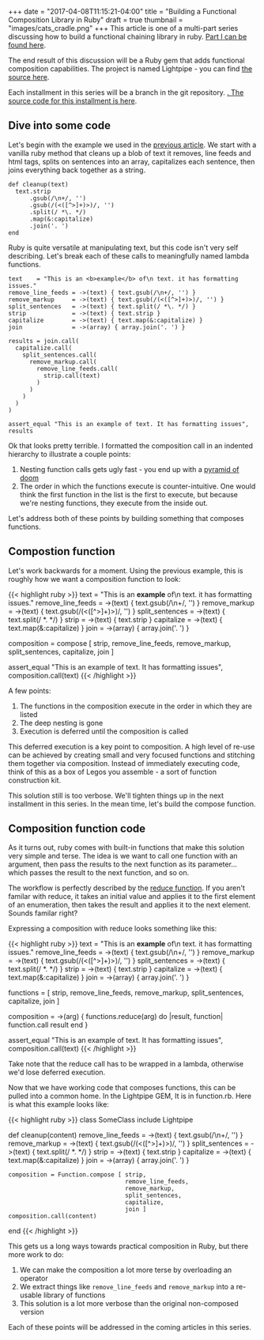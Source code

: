 +++
date = "2017-04-08T11:15:21-04:00"
title = "Building a Functional Composition Library in Ruby"
draft = true
thumbnail = "images/cats_cradle.png"
+++
This article is one of a multi-part series discussing how to build a functional chaining library in ruby. <a href="/blog/functional-composition-in-ruby">Part I can be found here</a>.

The end result of this discussion will be a Ruby gem that adds functional composition capabilities. The project is named Lightpipe - you can find <a href="https://github.com/choltz/lightpipe" target="window">the source here</a>.

Each installment in this series will be a branch in the git repository. <a href="https://github.com/choltz/lightpipe/tree/part_1">. The source code for this installment is here</a>.

Dive into some code
-------------------
Let's begin with the example we used in the <a href="/blog/functional-composition-in-ruby">previous article</a>. We start with a vanilla ruby method that cleans up a blob of text it removes, line feeds and html tags, splits on sentences into an array, capitalizes each sentence, then joins everything back together as a string.

```
def cleanup(text)
  text.strip
      .gsub(/\n+/, '')
      .gsub(/(<([^>]+)>)/, '')
      .split(/ *\. */)
      .map(&:capitalize)
      .join('. ')
end
```
Ruby is quite versatile at manipulating text, but this code isn't very self describing. Let's break each of these calls to meaningfully named lambda functions.

```
text    = "This is an <b>example</b> of\n text. it has formatting issues."
remove_line_feeds = ->(text) { text.gsub(/\n+/, '') }
remove_markup     = ->(text) { text.gsub(/(<([^>]+)>)/, '') }
split_sentences   = ->(text) { text.split(/ *\. */) }
strip             = ->(text) { text.strip }
capitalize        = ->(text) { text.map(&:capitalize) }
join              = ->(array) { array.join('. ') }

results = join.call(
  capitalize.call(
    split_sentences.call(
      remove_markup.call(
        remove_line_feeds.call(
          strip.call(text)
        )
      )
    )
  )
)

assert_equal "This is an example of text. It has formatting issues", results
```
Ok that looks pretty terrible. I formatted the composition call in an indented hierarchy to illustrate a couple points:

1. Nesting function calls gets ugly fast - you end up with a <a href="https://en.wikipedia.org/wiki/Pyramid_of_doom_(programming)" target="window">pyramid of doom</a>
2. The order in which the functions execute is counter-intuitive. One would think the first function in the list is the first to execute, but because we're nesting functions, they execute from the inside out.

Let's address both of these points by building something that composes functions.

Compostion function
-------------------
Let's work backwards for a moment. Using the previous example, this is roughly how we want a composition function to look:

{{< highlight ruby >}}
text    = "This is an <b>example</b> of\n text. it has formatting issues."
remove_line_feeds = ->(text) { text.gsub(/\n+/, '') }
remove_markup     = ->(text) { text.gsub(/(<([^>]+)>)/, '') }
split_sentences   = ->(text) { text.split(/ *\. */) }
strip             = ->(text) { text.strip }
capitalize        = ->(text) { text.map(&:capitalize) }
join              = ->(array) { array.join('. ') }

composition = compose [ strip,
                        remove_line_feeds,
                        remove_markup,
                        split_sentences,
                        capitalize,
                        join ]

assert_equal "This is an example of text. It has formatting issues", composition.call(text)
{{< /highlight >}}

A few points:

1. The functions in the composition execute in the order in which they are listed
2. The deep nesting is gone
3. Execution is deferred until the composition is called

This deferred execution is a key point to composition. A high level of re-use can be achieved by creating small and very focused functions and stitching them together via composition. Instead of immediately executing code, think of this as a box of Legos you assemble - a sort of function construction kit.

This solution still is too verbose. We'll tighten things up in the next installment in this series. In the mean time, let's build the compose function.

Composition function code
-------------------------
As it turns out, ruby comes with built-in functions that make this solution very simple and terse. The idea is we want to call one function with an argument, then pass the results to the next function as its parameter... which passes the result to the next function, and so on.

The workflow is perfectly described by the <a href="https://ruby-doc.org/core-2.1.0/Enumerable.html#method-i-reduce" target="window">reduce function</a>. If you aren't familar with reduce, it takes an initial value and applies it to the first element of an enumeration, then takes the result and applies it to the next element. Sounds familar right?

Expressing a composition with reduce looks something like this:

{{< highlight ruby >}}
text              = "This is an <b>example</b> of\n text. it has formatting issues."
remove_line_feeds = ->(text)  { text.gsub(/\n+/, '') }
remove_markup     = ->(text)  { text.gsub(/(<([^>]+)>)/, '') }
split_sentences   = ->(text)  { text.split(/ *\. */) }
strip             = ->(text)  { text.strip }
capitalize        = ->(text)  { text.map(&:capitalize) }
join              = ->(array) { array.join('. ') }

functions = [ strip,
              remove_line_feeds,
              remove_markup,
              split_sentences,
              capitalize,
              join ]

composition = ->(arg) {
  functions.reduce(arg) do |result, function|
    function.call result
  end
}

assert_equal "This is an example of text. It has formatting issues", composition.call(text)
{{< /highlight >}}

Take note that the reduce call has to be wrapped in a lambda, otherwise we'd lose deferred execution.

Now that we have working code that composes functions, this can be pulled into a common home. In the Lightpipe GEM, It is in function.rb. Here is what this example looks like:


{{< highlight ruby >}}
class SomeClass
  include Lightpipe

  def cleanup(content)
    remove_line_feeds = ->(text)  { text.gsub(/\n+/, '') }
    remove_markup     = ->(text)  { text.gsub(/(<([^>]+)>)/, '') }
    split_sentences   = ->(text)  { text.split(/ *\. */) }
    strip             = ->(text)  { text.strip }
    capitalize        = ->(text)  { text.map(&:capitalize) }
    join              = ->(array) { array.join('. ') }

    composition = Function.compose [ strip,
                                     remove_line_feeds,
                                     remove_markup,
                                     split_sentences,
                                     capitalize,
                                     join ]
    composition.call(content)
  end
{{< /highlight >}}

This gets us a long ways towards practical composition in Ruby, but there more work to do:

1. We can make the composition a lot more terse by overloading an operator
2. We extract things like `remove_line_feeds` and `remove_markup` into a re-usable library of functions
3. This solution is a lot more verbose than the original non-composed version

Each of these points will be addressed in the coming articles in this series.
